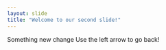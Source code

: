 ```yaml
---
layout: slide
title: "Welcome to our second slide!"
---
```

Something new change
Use the left arrow to go back!
